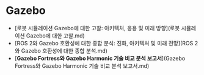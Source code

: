 # Gazebo

- [로봇 시뮬레이션 Gazebo에 대한 고찰: 아키텍처, 응용 및 미래 방향](로봇 시뮬레이션 Gazebo에 대한 고찰.md)
- [ROS 2와 Gazebo 호환성에 대한 종합 분석: 진화, 아키텍처 및 미래 전망](ROS 2와 Gazebo 호환성에 대한 종합 분석.md)
- [**Gazebo Fortress와 Gazebo Harmonic 기술 비교 분석 보고서**](Gazebo Fortress와 Gazebo Harmonic 기술 비교 분석 보고서.md)

